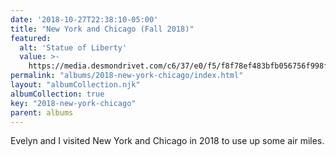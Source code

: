 ```yaml
---
date: '2018-10-27T22:38:10-05:00'
title: "New York and Chicago (Fall 2018)"
featured:
  alt: 'Statue of Liberty'
  value: >-
    https://media.desmondrivet.com/c6/37/e0/f5/f8f78ef483bfb056756f998f1408d26255428c9fbedc4d4f4d6c6b02.jpg
permalink: "albums/2018-new-york-chicago/index.html"
layout: "albumCollection.njk"
albumCollection: true
key: "2018-new-york-chicago"  
parent: albums
---
```


Evelyn and I visited New York and Chicago in 2018 to use up some air miles.
